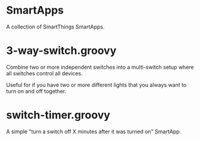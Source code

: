 # SmartApps
A collection of SmartThings SmartApps.

3-way-switch.groovy
===================
Combine two or more independent switches into a multi-switch setup where all switches control all devices.

Useful for if you have two or more different lights that you always want to turn on and off together.

switch-timer.groovy
===================
A simple "turn a switch off X minutes after it was turned on" SmartApp.